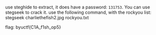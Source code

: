 use steghide to extract, it does have a password: `131753`. You can use stegseek to crack it. use the following command, with the rockyou list: stegseek charliethefish2.jpg rockyou.txt

flag: byuctf{C1A_f1sh_op5}